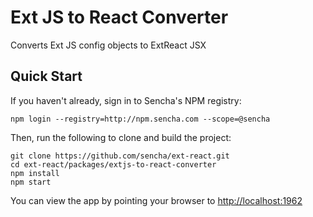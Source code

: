 # Ext JS to React Converter

Converts Ext JS config objects to ExtReact JSX

## Quick Start

If you haven't already, sign in to Sencha's NPM registry:

```
npm login --registry=http://npm.sencha.com --scope=@sencha
```

Then, run the following to clone and build the project:

    git clone https://github.com/sencha/ext-react.git
    cd ext-react/packages/extjs-to-react-converter
    npm install
    npm start

You can view the app by pointing your browser to [http://localhost:1962](http://localhost:1962)
